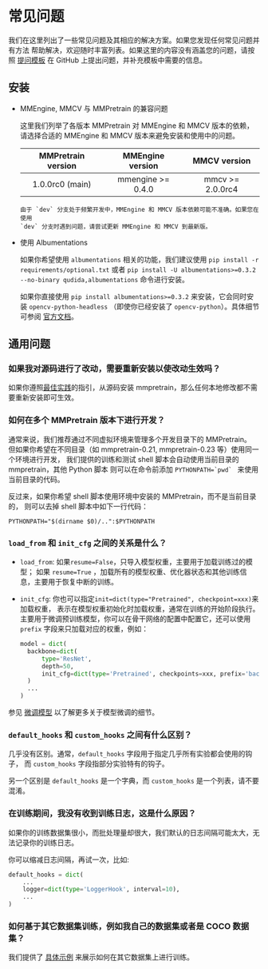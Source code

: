 # 常见问题

我们在这里列出了一些常见问题及其相应的解决方案。如果您发现任何常见问题并有方法
帮助解决，欢迎随时丰富列表。如果这里的内容没有涵盖您的问题，请按照
[提问模板](https://github.com/open-mmlab/mmclassification/issues/new/choose)
在 GitHub 上提出问题，并补充模板中需要的信息。

## 安装

- MMEngine, MMCV 与 MMPretrain 的兼容问题

  这里我们列举了各版本 MMPretrain 对 MMEngine 和 MMCV 版本的依赖，请选择合适的 MMEngine 和 MMCV
  版本来避免安装和使用中的问题。

  | MMPretrain version | MMEngine version  |   MMCV version   |
  | :----------------: | :---------------: | :--------------: |
  |  1.0.0rc0 (main)   | mmengine >= 0.4.0 | mmcv >= 2.0.0rc4 |

  ```{note}
  由于 `dev` 分支处于频繁开发中，MMEngine 和 MMCV 版本依赖可能不准确。如果您在使用
  `dev` 分支时遇到问题，请尝试更新 MMEngine 和 MMCV 到最新版。
  ```

- 使用 Albumentations

  如果你希望使用 `albumentations` 相关的功能，我们建议使用 `pip install -r requirements/optional.txt` 或者
  `pip install -U albumentations>=0.3.2 --no-binary qudida,albumentations` 命令进行安装。

  如果你直接使用 `pip install albumentations>=0.3.2` 来安装，它会同时安装 `opencv-python-headless`
  （即使你已经安装了 `opencv-python`）。具体细节可参阅
  [官方文档](https://albumentations.ai/docs/getting_started/installation/#note-on-opencv-dependencies)。

## 通用问题

### 如果我对源码进行了改动，需要重新安装以使改动生效吗？

如果你遵照[最佳实践](../get_started.md#最佳实践)的指引，从源码安装 mmpretrain，那么任何本地修改都不需要重新安装即可生效。

### 如何在多个 MMPretrain 版本下进行开发？

通常来说，我们推荐通过不同虚拟环境来管理多个开发目录下的 MMPretrain。
但如果你希望在不同目录（如 mmpretrain-0.21, mmpretrain-0.23 等）使用同一个环境进行开发，
我们提供的训练和测试 shell 脚本会自动使用当前目录的 mmpretrain，其他 Python 脚本
则可以在命令前添加 `` PYTHONPATH=`pwd`  `` 来使用当前目录的代码。

反过来，如果你希望 shell 脚本使用环境中安装的 MMPretrain，而不是当前目录的，
则可以去掉 shell 脚本中如下一行代码：

```shell
PYTHONPATH="$(dirname $0)/..":$PYTHONPATH
```

### `load_from` 和 `init_cfg` 之间的关系是什么？

- `load_from`: 如果`resume=False`，只导入模型权重，主要用于加载训练过的模型；
  如果 `resume=True` ，加载所有的模型权重、优化器状态和其他训练信息，主要用于恢复中断的训练。

- `init_cfg`: 你也可以指定`init=dict(type="Pretrained", checkpoint=xxx)`来加载权重，
  表示在模型权重初始化时加载权重，通常在训练的开始阶段执行。
  主要用于微调预训练模型，你可以在骨干网络的配置中配置它，还可以使用 `prefix` 字段来只加载对应的权重，例如：

  ```python
  model = dict(
    backbone=dict(
        type='ResNet',
        depth=50,
        init_cfg=dict(type='Pretrained', checkpoints=xxx, prefix='backbone'),
    )
    ...
  )
  ```

参见 [微调模型](./finetune_custom_dataset.md) 以了解更多关于模型微调的细节。

### `default_hooks` 和 `custom_hooks` 之间有什么区别？

几乎没有区别。通常，`default_hooks` 字段用于指定几乎所有实验都会使用的钩子，
而 `custom_hooks` 字段指部分实验特有的钩子。

另一个区别是 `default_hooks` 是一个字典，而 `custom_hooks` 是一个列表，请不要混淆。

### 在训练期间，我没有收到训练日志，这是什么原因？

如果你的训练数据集很小，而批处理量却很大，我们默认的日志间隔可能太大，无法记录你的训练日志。

你可以缩减日志间隔，再试一次，比如:

```python
default_hooks = dict(
    ...
    logger=dict(type='LoggerHook', interval=10),
    ...
)
```

### 如何基于其它数据集训练，例如我自己的数据集或者是 COCO 数据集？

我们提供了 [具体示例](./pretrain_custom_dataset.md) 来展示如何在其它数据集上进行训练。
